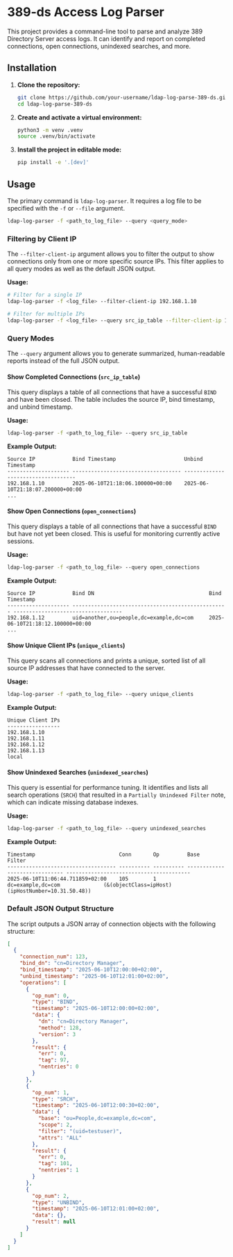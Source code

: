 # 389-ds Access Log Parser

This project provides a command-line tool to parse and analyze 389 Directory Server access logs. It can identify and report on completed connections, open connections, unindexed searches, and more.

## Installation

1.  **Clone the repository:**
    ```bash
    git clone https://github.com/your-username/ldap-log-parse-389-ds.git
    cd ldap-log-parse-389-ds
    ```

2.  **Create and activate a virtual environment:**
    ```bash
    python3 -m venv .venv
    source .venv/bin/activate
    ```

3.  **Install the project in editable mode:**
    ```bash
    pip install -e '.[dev]'
    ```

## Usage

The primary command is `ldap-log-parser`. It requires a log file to be specified with the `-f` or `--file` argument.

```bash
ldap-log-parser -f <path_to_log_file> --query <query_mode>
```

### Filtering by Client IP

The `--filter-client-ip` argument allows you to filter the output to show connections only from one or more specific source IPs. This filter applies to all query modes as well as the default JSON output.

**Usage:**
```bash
# Filter for a single IP
ldap-log-parser -f <log_file> --filter-client-ip 192.168.1.10

# Filter for multiple IPs
ldap-log-parser -f <log_file> --query src_ip_table --filter-client-ip 192.168.1.10 192.168.1.11
```

### Query Modes

The `--query` argument allows you to generate summarized, human-readable reports instead of the full JSON output.


#### Show Completed Connections (`src_ip_table`)

This query displays a table of all connections that have a successful `BIND` and have been closed. The table includes the source IP, bind timestamp, and unbind timestamp.

**Usage:**
```bash
ldap-log-parser -f <path_to_log_file> --query src_ip_table
```

**Example Output:**
```
Source IP            Bind Timestamp                      Unbind Timestamp
-------------------- ----------------------------------- -----------------------------------
192.168.1.10         2025-06-10T21:18:06.100000+00:00    2025-06-10T21:18:07.200000+00:00
... 
```

#### Show Open Connections (`open_connections`)

This query displays a table of all connections that have a successful `BIND` but have not yet been closed. This is useful for monitoring currently active sessions.

**Usage:**
```bash
ldap-log-parser -f <path_to_log_file> --query open_connections
```

**Example Output:**
```
Source IP            Bind DN                                     Bind Timestamp
-------------------- -------------------------------------------------- -----------------------------------
192.168.1.12         uid=another,ou=people,dc=example,dc=com     2025-06-10T21:18:12.100000+00:00
... 
```

#### Show Unique Client IPs (`unique_clients`)

This query scans all connections and prints a unique, sorted list of all source IP addresses that have connected to the server.

**Usage:**
```bash
ldap-log-parser -f <path_to_log_file> --query unique_clients
```

**Example Output:**
```
Unique Client IPs
-----------------
192.168.1.10
192.168.1.11
192.168.1.12
192.168.1.13
local
```

#### Show Unindexed Searches (`unindexed_searches`)

This query is essential for performance tuning. It identifies and lists all search operations (`SRCH`) that resulted in a `Partially Unindexed Filter` note, which can indicate missing database indexes.

**Usage:**
```bash
ldap-log-parser -f <path_to_log_file> --query unindexed_searches
```

**Example Output:**
```
Timestamp                           Conn       Op         Base                           Filter
----------------------------------- ---------- ---------- ------------------------------ ----------------------------------------
2025-06-10T11:06:44.711859+02:00    105        1          dc=example,dc=com              (&(objectClass=ipHost)(ipHostNumber=10.31.50.48))
```

### Default JSON Output Structure

The script outputs a JSON array of connection objects with the following structure:

```json
[
  {
    "connection_num": 123,
    "bind_dn": "cn=Directory Manager",
    "bind_timestamp": "2025-06-10T12:00:00+02:00",
    "unbind_timestamp": "2025-06-10T12:01:00+02:00",
    "operations": [
      {
        "op_num": 0,
        "type": "BIND",
        "timestamp": "2025-06-10T12:00:00+02:00",
        "data": {
          "dn": "cn=Directory Manager",
          "method": 128,
          "version": 3
        },
        "result": {
          "err": 0,
          "tag": 97,
          "nentries": 0
        }
      },
      {
        "op_num": 1,
        "type": "SRCH",
        "timestamp": "2025-06-10T12:00:30+02:00",
        "data": {
          "base": "ou=People,dc=example,dc=com",
          "scope": 2,
          "filter": "(uid=testuser)",
          "attrs": "ALL"
        },
        "result": {
          "err": 0,
          "tag": 101,
          "nentries": 1
        }
      },
      {
        "op_num": 2,
        "type": "UNBIND",
        "timestamp": "2025-06-10T12:01:00+02:00",
        "data": {},
        "result": null
      }
    ]
  }
]
```

